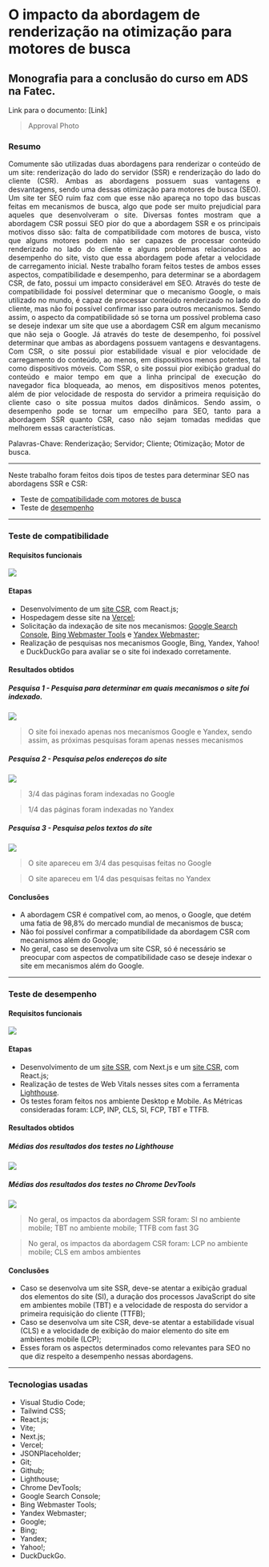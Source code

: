 # O impacto da abordagem de renderização na otimização para motores de busca

## Monografia para a conclusão do curso em ADS na Fatec. 

Link para o documento: [Link]

> Approval Photo

### Resumo

<p align="justify">
Comumente são utilizadas duas abordagens para renderizar o conteúdo de um site: renderização do lado do servidor (SSR) e renderização do lado do cliente (CSR). Ambas as abordagens possuem suas vantagens e desvantagens, sendo uma dessas otimização para motores de busca (SEO). Um site ter SEO ruim faz com que esse não apareça no topo das buscas feitas em mecanismos de busca, algo que pode ser muito prejudicial para aqueles que desenvolveram o site. Diversas fontes mostram que a abordagem CSR possui SEO pior do que a abordagem SSR e os principais motivos disso são: falta de compatibilidade com motores de busca, visto que alguns motores podem não ser capazes de processar conteúdo renderizado no lado do cliente e alguns problemas relacionados ao desempenho do site, visto que essa abordagem pode afetar a velocidade de carregamento inicial. Neste trabalho foram feitos testes de ambos esses aspectos, compatibilidade e desempenho, para determinar se a abordagem CSR, de fato, possui um impacto considerável em SEO. Através do teste de compatibilidade foi possível determinar que o mecanismo Google, o mais utilizado no mundo, é capaz de processar conteúdo renderizado no lado do cliente, mas não foi possível confirmar isso para outros mecanismos. Sendo assim, o aspecto da compatibilidade só se torna um possível problema caso se deseje indexar um site que use a abordagem CSR em algum mecanismo que não seja o Google. Já através do teste de desempenho, foi possível determinar que ambas as abordagens possuem vantagens e desvantagens. Com CSR, o site possui pior estabilidade visual e pior velocidade de carregamento do conteúdo, ao menos, em dispositivos menos potentes, tal como dispositivos móveis. Com SSR, o site possui pior exibição gradual do conteúdo e maior tempo em que a linha principal de execução do navegador fica bloqueada, ao menos, em dispositivos menos potentes, além de pior velocidade de resposta do servidor a primeira requisição do cliente caso o site possua muitos dados dinâmicos. Sendo assim, o desempenho pode se tornar um empecilho para SEO, tanto para a abordagem SSR quanto CSR, caso não sejam tomadas medidas que melhorem essas características.
</p>

Palavras-Chave: Renderização; Servidor; Cliente; Otimização; Motor de busca.

<hr>

Neste trabalho foram feitos dois tipos de testes para determinar SEO nas abordagens SSR e CSR:
  - Teste de [compatibilidade com motores de busca](https://github.com/leobez/seo-comparison/tree/main/Teste%20de%20compatibilidade)
  - Teste de [desempenho](https://github.com/leobez/seo-comparison/tree/main/Teste%20de%20desempenho)

<hr>

### Teste de compatibilidade

#### Requisitos funcionais
<p align="justify">
    <img src="https://github.com/leobez/seo-comparison/blob/main/images_for_readme/RF%20-%20compat..png"/>
</p>

#### Etapas
- Desenvolvimento de um [site CSR](https://github.com/leobez/seo-comparison/tree/main/Teste%20de%20compatibilidade/Site_desenvolvido/client-side), com React.js;
- Hospedagem desse site na [Vercel](https://vercel.com/);
- Solicitação da indexação de site nos mecanismos: [Google Search Console](https://search.google.com/search-console/about), [Bing Webmaster Tools](https://www.bing.com/webmasters/about) e [Yandex Webmaster](https://webmaster.yandex.com/welcome/);
- Realização de pesquisas nos mecanismos Google, Bing, Yandex, Yahoo! e DuckDuckGo para avaliar se o site foi indexado corretamente.

#### Resultados obtidos

##### Pesquisa 1 - Pesquisa para determinar em quais mecanismos o site foi indexado.
<p align="justify">
    <img src="https://github.com/leobez/seo-comparison/blob/main/images_for_readme/Tabela%20compat.%201.png"/>
</p>

> O site foi inexado apenas nos mecanismos Google e Yandex, sendo assim, as próximas pesquisas foram apenas nesses mecanismos


##### Pesquisa 2 - Pesquisa pelos endereços do site
<p align="justify">
    <img src="https://github.com/leobez/seo-comparison/blob/main/images_for_readme/Tabela%20compat.%202.png"/>
</p>

> 3/4 das páginas foram indexadas no Google

> 1/4 das páginas foram indexadas no Yandex


##### Pesquisa 3 - Pesquisa pelos textos do site
<p align="justify">
    <img src="https://github.com/leobez/seo-comparison/blob/main/images_for_readme/Tabela%20compat.%203.png"/>
</p>

> O site apareceu em 3/4 das pesquisas feitas no Google

> O site apareceu em 1/4 das pesquisas feitas no Yandex 
 

#### Conclusões
- A abordagem CSR é compatível com, ao menos, o Google, que detém uma fatia de 98,8% do mercado mundial de mecanismos de busca;
- Não foi possível confirmar a compatibilidade da abordagem CSR com mecanismos além do Google;
- No geral, caso se desenvolva um site CSR, só é necessário se preocupar com aspectos de compatibilidade caso se deseje indexar o site em mecanismos além do Google. 

<hr>

### Teste de desempenho

#### Requisitos funcionais
<p align="justify">
    <img src="https://github.com/leobez/seo-comparison/blob/main/images_for_readme/RF%20-%20desemp..png"/>
</p>

#### Etapas
- Desenvolvimento de um [site SSR](https://github.com/leobez/seo-comparison/tree/main/Teste%20de%20desempenho/Sites_desenvolvidos/server-side), com Next.js e um [site CSR](https://github.com/leobez/seo-comparison/tree/main/Teste%20de%20desempenho/Sites_desenvolvidos/client-side), com React.js;
- Realização de testes de Web Vitals nesses sites com a ferramenta [Lighthouse](https://chromewebstore.google.com/detail/lighthouse/blipmdconlkpinefehnmjammfjpmpbjk?hl=pt-BR).
- Os testes foram feitos nos ambiente Desktop e Mobile. As Métricas consideradas foram: LCP, INP, CLS, SI, FCP, TBT e TTFB.

#### Resultados obtidos

##### Médias dos resultados dos testes no Lighthouse
<p align="justify">
    <img src="https://github.com/leobez/seo-comparison/blob/main/images_for_readme/lighthouse-media.png"/>
</p>

##### Médias dos resultados dos testes no Chrome DevTools
<p align="justify">
    <img src="https://github.com/leobez/seo-comparison/blob/main/images_for_readme/chromeDevTools-media.png"/>
</p>

> No geral, os impactos da abordagem SSR foram: SI no ambiente mobile; TBT no ambiente mobile; TTFB com fast 3G

> No geral, os impactos da abordagem CSR foram: LCP no ambiente mobile; CLS em ambos ambientes


#### Conclusões
- Caso se desenvolva um site SSR, deve-se atentar a exibição gradual dos elementos do site (SI), a duração dos processos JavaScript do site em ambientes mobile (TBT) e a velocidade de resposta do servidor a primeira requisição do cliente (TTFB);
- Caso se desenvolva um site CSR, deve-se atentar a estabilidade visual (CLS) e a velocidade de exibição do maior elemento do site em ambientes mobile (LCP);
- Esses foram os aspectos determinados como relevantes para SEO no que diz respeito a desempenho nessas abordagens.

<hr>

### Tecnologias usadas

- Visual Studio Code;
- Tailwind CSS;
- React.js;
- Vite;
- Next.js;
- Vercel;
- JSONPlaceholder;
- Git;
- Github;
- Lighthouse;
- Chrome DevTools;
- Google Search Console;
- Bing Webmaster Tools;
- Yandex Webmaster;
- Google;
- Bing;
- Yandex;
- Yahoo!;
- DuckDuckGo.


